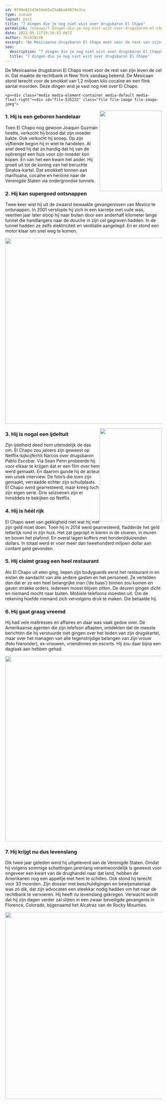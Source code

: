 ```yaml
---
id: 0f98e821d3b54e62a15a8ba04874e3ca
type: nieuws
layout: post
title: "7 dingen die je nog niet wist over drugsbaron El Chapo"
permalink: /nieuws/7-dingen-die-je-nog-niet-wist-over-drugsbaron-el-chapo/
date: 2022-05-11T19:16:41.067Z
author: 7biA1WiYB
excerpt: "De Mexicaanse drugsbaron El Chapo moet voor de rest van zijn leven de cel in. Dat maakte de rechtbank in New York vandaag bekend. De Mexicaan stond terecht voor de smokkel van 1,2 miljoen kilo cocaïne en een flink aantal moorden. Deze dingen wist je vast nog niet over El Chapo.  "
seo:
  description: "7 dingen die je nog niet wist over drugsbaron El Chapo"
  title: "7 dingen die je nog niet wist over drugsbaron El Chapo"
---
```

De Mexicaanse drugsbaron El Chapo moet voor de rest van zijn leven de cel in. Dat maakte de rechtbank in New York vandaag bekend. De Mexicaan stond terecht voor de smokkel van 1,2 miljoen kilo cocaïne en een flink aantal moorden. Deze dingen wist je vast nog niet over El Chapo.  

    <p><div class="media media-element-container media-default media-float-right"><div id="file-535222" class="file file-image file-image-jpeg">

        
  
  <div class="content">
    <img height="354" width="274" style="font-size: 13.008px; width: 200px; height: 258px; float: right;" class="media-element file-default" data-delta="3" src="https://7dagen.netlify.app/sites/default/files/reserve%20AFP-33681223_0.jpg" alt="">  </div>

  
</div>
</div>
<h3>1. Hij is een geboren handelaar</h3>
<p>Toen El Chapo nog gewoon Joaquin Guzmán heette, verkocht hij brood dat zijn moeder bakte. Ook verkocht hij snoep. Op zijn vijftiende begon hij in wiet te handelen. Al snel deed hij dat zo handig dat hij van de opbrengst een huis voor zijn moeder kon kopen. En van het een kwam het ander. Hij groeit uit tot de koning van het beruchte Sinaloa-kartel. Dat smokkelt tonnen aan marihuana, cocaïne en heroïne naar de Verenigde Staten via ondergrondse tunnels.</p>
<h3>2. Hij kan supergoed ontsnappen </h3>
<p>Twee keer wist hij uit de zwaarst bewaakte gevangenissen van Mexico te ontsnappen. In 2001 verstopte hij zich in een karretje met vuile was, veertien jaar later sloop hij naar buiten door een anderhalf kilometer lange tunnel die handlangers naar de douche in zijn cel gegraven hadden. In de tunnel hadden ze zelfs elektriciteit en ventilatie aangelegd. En er stond een motor klaar om snel weg te komen. </p>
<p><div class="media media-element-container media-default"><div id="file-535216" class="file file-image file-image-jpeg">

        
  
  <div class="content">
    <img height="371" width="560" style="width: 900px; height: 596px;" class="media-element file-default" data-delta="1" src="https://7dagen.netlify.app/sites/default/files/beeld%202%20Reuters-35998198_0.jpg" alt="">  </div>

  
</div>
</div>
<p><div class="media media-element-container media-default media-float-right"><div id="file-535219" class="file file-image file-image-jpeg">

        
  
  <div class="content">
    <img height="354" width="236" style="font-size: 13.008px; width: 200px; height: 300px; float: right;" class="media-element file-default" data-delta="2" src="https://7dagen.netlify.app/sites/default/files/beeld%205%20Netflix%20-%201516488204550_0.jpg" alt="">  </div>

  
</div>
</div>
<h3>3. Hij is nogal een ijdeltuit </h3>
<p>Zijn ijdelheid deed hem uiteindelijk de das om. El Chapo zou jaloers zijn geweest op Netflix-kijkcijferhit Narcos over drugsbaron Pablo Escobar. Via Sean Penn probeerde hij voor elkaar te krijgen dat er een film over hem werd gemaakt. En daarom gunde hij de acteur een uniek interview. De foto’s die toen zijn gemaakt, verraadde echter zijn schuilplaats. El Chapo werd gearresteerd, maar kreeg toch zijn eigen serie. Drie seizoenen zijn er inmiddels te bekijken op Netflix.</p>
<h3>4. Hij is héél rijk </h3>
<p>El Chapo weet van gekkigheid niet wat hij met zijn geld moet doen. Toen hij in 2014 werd gearresteerd, fladderde het geld letterlijk rond in zijn huis. Het zat gepropt in kieren in de vloeren, in muren en boven het plafond. En overal lagen koffers met honderdduizenden dollars. In totaal werd er voor meer dan tweehonderd miljoen dollar aan contant geld gevonden. </p>
<h3>5. Hij claimt graag een heel restaurant </h3>
<p>Als El Chapo uit eten ging, liepen zijn bodyguards eerst het restaurant in en eisten de aandacht van alle andere gasten en het personeel. Ze vertelden dan dat er zo een heel belangrijke man (‘de baas’) binnen zou komen en gaven strakke orders. Iedereen moest blijven zitten. De deuren gingen dicht en niemand mocht naar buiten. Mobiele telefoons moesten uit. Om de rekening hoefde niemand zich vervolgens druk te maken. Die betaalde hij. </p>
<h3>6. Hij gaat graag vreemd </h3>
<p>Hij had vele maîtresses en affaires en daar was vaak gedoe over. De Amerikaanse agenten die zijn telefoon aftapten, ontdekten dat de meeste berichten die hij verstuurde niet gingen over het leiden van zijn drugskartel, maar over het managen van alle tegenstrijdige belangen van zijn vrouw (foto hieronder), ex-vrouwen, vriendinnen en escorts. Hij zou daar bijna een dagtaak aan hebben gehad. </p>
<p><div class="media media-element-container media-default"><div id="file-535226" class="file file-image file-image-jpeg">

        
  
  <div class="content">
    <img height="370" width="560" style="width: 900px; height: 595px;" class="media-element file-default" data-delta="5" src="https://7dagen.netlify.app/sites/default/files/ANP-58886857_0.jpg" alt="">  </div>

  
</div>
</div>
<h3>7. Hij krijgt nu dus levenslang</h3>
<p>Dik twee jaar geleden werd hij uitgeleverd aan de Verenigde Staten. Omdat hij volgens sommige schattingen jarenlang verantwoordelijk is geweest voor ongeveer een kwart van de drughandel naar dat land, hebben de Amerikanen nog een appeltje met hem te schillen. Ook stond hij terecht voor 33 moorden. Zijn dossier met beschuldigingen en bewijsmateriaal was zó dik, dat zijn advocaten een steekkar nodig hadden om het naar de rechtbank te vervoeren. Hij heeft nu levenslang gekregen. Verwacht wordt dat hij zijn dagen verder zal slijten in een zwaar beveiligde gevangenis in Florence, Colorado, bijgenaamd het Alcatraz van de Rocky Mounties. </p>
<p><div class="media media-element-container media-default"><div id="file-535223" class="file file-image file-image-jpeg">

        
  
  <div class="content">
    <img height="373" width="560" style="width: 900px; height: 599px;" class="media-element file-default" data-delta="4" src="https://7dagen.netlify.app/sites/default/files/beeld%206%20Reuters-65264275.jpg" alt="">  </div>

  
</div>
</div>  
